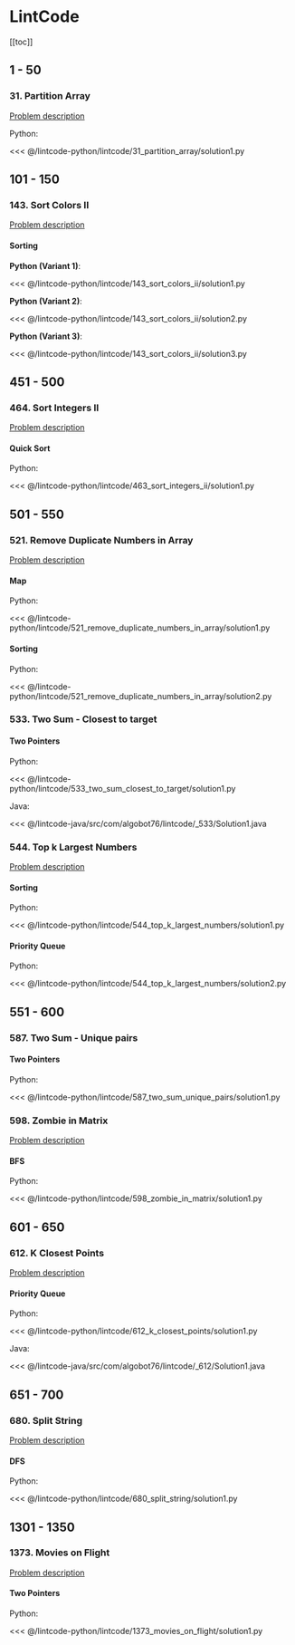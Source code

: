 # LintCode

[[toc]]

## 1 - 50

### 31. Partition Array

[Problem description](https://www.lintcode.com/problem/partition-array/description)

Python:

<<< @/lintcode-python/lintcode/31_partition_array/solution1.py

## 101 - 150

### 143. Sort Colors II

[Problem description](https://www.lintcode.com/problem/sort-colors-ii/description)

#### Sorting

__Python (Variant 1)__:

<<< @/lintcode-python/lintcode/143_sort_colors_ii/solution1.py

__Python (Variant 2)__:

<<< @/lintcode-python/lintcode/143_sort_colors_ii/solution2.py

__Python (Variant 3)__:

<<< @/lintcode-python/lintcode/143_sort_colors_ii/solution3.py

## 451 - 500

### 464. Sort Integers II

[Problem description](https://www.lintcode.com/problem/sort-integers-ii/description)

#### Quick Sort

Python:

<<< @/lintcode-python/lintcode/463_sort_integers_ii/solution1.py

## 501 - 550

### 521. Remove Duplicate Numbers in Array

[Problem description](https://www.lintcode.com/problem/remove-duplicate-numbers-in-array/description)

#### Map

Python:

<<< @/lintcode-python/lintcode/521_remove_duplicate_numbers_in_array/solution1.py

#### Sorting

Python:

<<< @/lintcode-python/lintcode/521_remove_duplicate_numbers_in_array/solution2.py

### 533. Two Sum - Closest to target

#### Two Pointers

Python:

<<< @/lintcode-python/lintcode/533_two_sum_closest_to_target/solution1.py

Java:

<<< @/lintcode-java/src/com/algobot76/lintcode/_533/Solution1.java

### 544. Top k Largest Numbers

[Problem description](https://www.lintcode.com/problem/top-k-largest-numbers/description)

#### Sorting

Python:

<<< @/lintcode-python/lintcode/544_top_k_largest_numbers/solution1.py

#### Priority Queue

Python:

<<< @/lintcode-python/lintcode/544_top_k_largest_numbers/solution2.py

## 551 - 600

### 587. Two Sum - Unique pairs

#### Two Pointers

Python:

<<< @/lintcode-python/lintcode/587_two_sum_unique_pairs/solution1.py

### 598. Zombie in Matrix

[Problem description](https://www.lintcode.com/problem/zombie-in-matrix/description)

#### BFS

Python:

<<< @/lintcode-python/lintcode/598_zombie_in_matrix/solution1.py

## 601 - 650

### 612. K Closest Points

[Problem description](https://www.lintcode.com/problem/k-closest-points/description)

#### Priority Queue

Python:

<<< @/lintcode-python/lintcode/612_k_closest_points/solution1.py

Java:

<<< @/lintcode-java/src/com/algobot76/lintcode/_612/Solution1.java

## 651 - 700

### 680. Split String

[Problem description](https://www.lintcode.com/problem/split-string/description?_from=ladder&&fromId=1)

#### DFS

Python:

<<< @/lintcode-python/lintcode/680_split_string/solution1.py

## 1301 - 1350

### 1373. Movies on Flight

[Problem description](https://www.lintcode.com/problem/movies-on-flight/description)

#### Two Pointers

Python:

<<< @/lintcode-python/lintcode/1373_movies_on_flight/solution1.py
